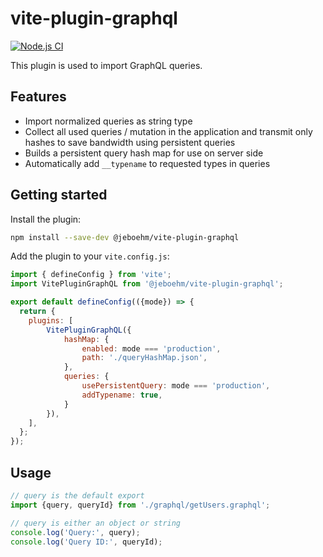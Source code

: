 # vite-plugin-graphql
[![Node.js CI](https://github.com/jeboehm/vite-plugin-graphql/actions/workflows/test.yaml/badge.svg)](https://github.com/jeboehm/vite-plugin-graphql/actions/workflows/test.yaml)

This plugin is used to import GraphQL queries.

## Features
- Import normalized queries as string type
- Collect all used queries / mutation in the application and transmit only hashes to save bandwidth using persistent queries
- Builds a persistent query hash map for use on server side
- Automatically add `__typename` to requested types in queries

## Getting started
Install the plugin:

```bash
npm install --save-dev @jeboehm/vite-plugin-graphql
```

Add the plugin to your `vite.config.js`:

```js
import { defineConfig } from 'vite';
import VitePluginGraphQL from '@jeboehm/vite-plugin-graphql';

export default defineConfig(({mode}) => {
  return {
    plugins: [
        VitePluginGraphQL({
            hashMap: {
                enabled: mode === 'production',
                path: './queryHashMap.json',
            },
            queries: {
                usePersistentQuery: mode === 'production',
                addTypename: true,
            }
        }),
    ],
  };
});
```

## Usage

```js
// query is the default export
import {query, queryId} from './graphql/getUsers.graphql';

// query is either an object or string
console.log('Query:', query);
console.log('Query ID:', queryId);
```
